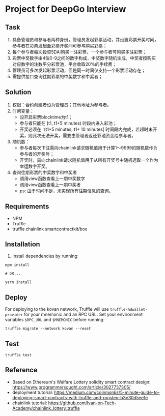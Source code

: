 # Project for DeepGo Interview
## Task
1. 具备管理员和参与者两种身份，管理员发起彩票活动，并设置彩票开奖时间，参与者在彩票发起至彩票开奖间可参与购买彩票； 
2. 每个参与者每次投资5DAI购买一注彩票，一个参与者可购买多注彩票；
3. 彩票中奖数字由4位0-9之间的数字构成，中奖数字随机生成，中奖者按购买对应数字的注数平分彩票池，平台收取20%的手续费；
4. 管理员可多次发起彩票活动，但是同一时间仅支持一个彩票活动存在；
5. 需提供接口查询往期彩票的中奖数字和中奖者；

## Solution
1. 权限：合约创建者设为管理员；其他地址为参与者。
2. 时间变量：
	- 设开启彩票blocktime为t1；
	- 参与者只能在 [t1, t1+5 minutes) 时段内进入彩池；
	- 开奖必须在（t1+5 minutes, t1+ 10 minutes] 时间段内完成，若超时未开奖，则此次无法开奖，需要由管理者返还彩池资金给参与者。
3. 随机数：
	- 参与者每次下注需向chainlink请求随机值用于计算1～9999的随机数作为参与者的开奖号；
	- 开奖时，需向chainlink请求随机值用于从所有开奖号中随机选取一个作为幸运数字开奖。
4. 查询往期彩票的中奖数字和中奖者
	- 调用view函数查看上一期中奖数字
	- 调用view函数查看上一期中奖者
	- ps: 由于时间不足，未实现所有往期信息的查询。

## Requirements

- NPM
- Truffle
- truffle chainlink smartcontractkit/box

## Installation

1. Install dependencies by running:

```
npm install

# OR...

yarn install
```

## Deploy

For deploying to the kovan network, Truffle will use `truffle-hdwallet-provider` for your mnemonic and an RPC URL. Set your environment variables `$RPC_URL` and `$MNEMONIC` before running:

```
truffle migrate --network kovan --reset
```

## Test

```
truffle test 
```



## Reference
- Based on Ethereum's Welfare Lottery solidity smart contract design: https://www.programmersought.com/article/3027737305/
- deployment tutorial: https://medium.com/coinmonks/5-minute-guide-to-deploying-smart-contracts-with-truffle-and-ropsten-b3e30d5ee1e
- chainlink tutorial: https://github.com/Ivan-on-Tech-Academy/chainlink_lottery_truffle